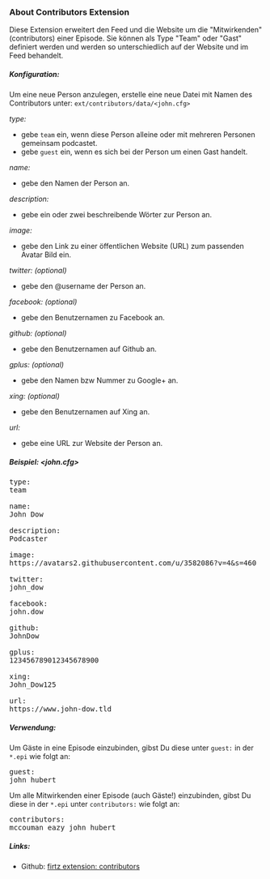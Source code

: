 ### About Contributors Extension

Diese Extension erweitert den Feed und die Website um die "Mitwirkenden" (contributors) einer Episode.
Sie können als Type "Team" oder "Gast" definiert werden und werden so unterschiedlich
auf der Website und im Feed behandelt.

##### Konfiguration:

Um eine neue Person anzulegen, erstelle eine neue Datei mit Namen des Contributors unter:
`ext/contributors/data/<john.cfg>`

*type:*

- gebe `team` ein, wenn diese Person alleine oder mit mehreren Personen gemeinsam podcastet.
- gebe `guest` ein, wenn es sich bei der Person um einen Gast handelt.

*name:*

- gebe den Namen der Person an.

*description:*

- gebe ein oder zwei beschreibende Wörter zur Person an.

*image:*

- gebe den Link zu einer öffentlichen Website (URL) zum passenden Avatar Bild ein.

*twitter: (optional)*

- gebe den @username der Person an.

*facebook: (optional)*

- gebe den Benutzernamen zu Facebook an.

*github: (optional)*

- gebe den Benutzernamen auf Github an.

*gplus: (optional)*

- gebe den Namen bzw Nummer zu Google+ an.

*xing: (optional)*

- gebe den Benutzernamen auf Xing an.

*url:*

- gebe eine URL zur Website der Person an.

##### Beispiel: <john.cfg>

<pre>
type:
team

name:
John Dow

description:
Podcaster

image:
https://avatars2.githubusercontent.com/u/3582086?v=4&s=460

twitter:
john_dow

facebook:
john.dow

github:
JohnDow

gplus:
123456789012345678900

xing:
John_Dow125

url:
https://www.john-dow.tld
</pre>

##### Verwendung:

Um Gäste in eine Episode einzubinden, gibst Du diese unter `guest:` in der `*.epi` wie folgt an:
<pre>
guest:
john hubert
</pre>

Um alle Mitwirkenden einer Episode (auch Gäste!) einzubinden, gibst Du diese in der `*.epi`
unter `contributors:` wie folgt an:
<pre>
contributors:
mccouman eazy john hubert
</pre>

##### Links:

- Github: [firtz extension: contributors](https://github.com/Firtz-Designs/QuorX-III)